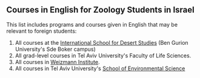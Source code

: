 ## Courses in English for Zoology Students in Israel

This list includes programs and courses given in English that may be relevant to foreign students:

1. All courses at the [International School for Desert Studies](http://in.bgu.ac.il/en/akis/Pages/default.aspx) (Ben Gurion University's Sde Boker campus)
2. All grad-level courses in Tel Aviv University's Faculty of Life Sciences.
3. All courses in [Weizmann Institute](https://www.weizmann.ac.il/feinberg/academics/about-courses).
4. All courses in Tel Aviv University's [School of Environmental Science](https://en-environment.tau.ac.il/International/Courses)



